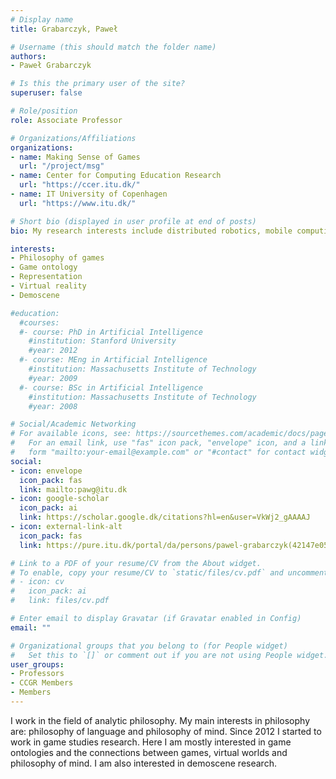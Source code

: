 ```yaml
---
# Display name
title: Grabarczyk, Paweł

# Username (this should match the folder name)
authors:
- Paweł Grabarczyk

# Is this the primary user of the site?
superuser: false

# Role/position
role: Associate Professor

# Organizations/Affiliations
organizations:
- name: Making Sense of Games
  url: "/project/msg"
- name: Center for Computing Education Research
  url: "https://ccer.itu.dk/"
- name: IT University of Copenhagen
  url: "https://www.itu.dk/"

# Short bio (displayed in user profile at end of posts)
bio: My research interests include distributed robotics, mobile computing and programmable matter.

interests:
- Philosophy of games
- Game ontology
- Representation
- Virtual reality
- Demoscene

#education:
  #courses:
  #- course: PhD in Artificial Intelligence
    #institution: Stanford University
    #year: 2012
  #- course: MEng in Artificial Intelligence
    #institution: Massachusetts Institute of Technology
    #year: 2009
  #- course: BSc in Artificial Intelligence
    #institution: Massachusetts Institute of Technology
    #year: 2008

# Social/Academic Networking
# For available icons, see: https://sourcethemes.com/academic/docs/page-builder/#icons
#   For an email link, use "fas" icon pack, "envelope" icon, and a link in the
#   form "mailto:your-email@example.com" or "#contact" for contact widget.
social:
- icon: envelope
  icon_pack: fas
  link: mailto:pawg@itu.dk
- icon: google-scholar
  icon_pack: ai
  link: https://scholar.google.dk/citations?hl=en&user=VkWj2_gAAAAJ
- icon: external-link-alt
  icon_pack: fas
  link: https://pure.itu.dk/portal/da/persons/pawel-grabarczyk(42147e05-f94c-471d-a889-c57a01e4bdd0).html 

# Link to a PDF of your resume/CV from the About widget.
# To enable, copy your resume/CV to `static/files/cv.pdf` and uncomment the lines below.
# - icon: cv
#   icon_pack: ai
#   link: files/cv.pdf

# Enter email to display Gravatar (if Gravatar enabled in Config)
email: ""

# Organizational groups that you belong to (for People widget)
#   Set this to `[]` or comment out if you are not using People widget.
user_groups:
- Professors
- CCGR Members
- Members
---
```


I work in the field of analytic philosophy. My main interests in philosophy are: philosophy of language and philosophy of mind. Since 2012 I started to work in game studies research. Here I am mostly interested in game ontologies and the connections between games, virtual worlds and philosophy of mind. I am also interested in demoscene research.
